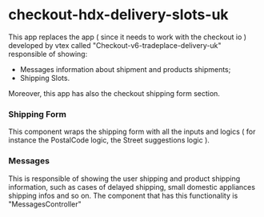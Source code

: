 # checkout-hdx-delivery-slots-uk

This app replaces the app ( since it needs to work with the checkout io ) developed by vtex called "Checkout-v6-tradeplace-delivery-uk" responsible of showing:

- Messages information about shipment and products shipments;
- Shipping Slots.

Moreover, this app has also the checkout shipping form section. 


### Shipping Form

This component wraps the shipping form with all the inputs and logics ( for instance the PostalCode logic, the Street suggestions logic ).

### Messages

This is responsible of showing the user shipping and product shipping information, such as cases of delayed shipping, small domestic appliances shipping infos and so on. The component that has this functionality is "MessagesController"